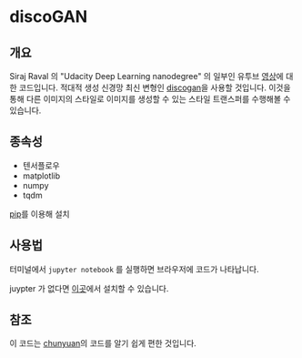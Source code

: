 # discoGAN

## 개요

Siraj Raval 의 "Udacity Deep Learning nanodegree" 의 일부인 유투브 [영상](https://youtu.be/MgdAe-T8obE)에 대한 코드입니다. 적대적 생성 신경망  최신 변형인 [discogan](https://arxiv.org/abs/1703.05192)을 사용할 것입니다. 이것을 통해 다른 이미지의 스타일로 이미지를 생성할 수 있는 스타일 트랜스퍼를 수행해볼 수 있습니다.

## 종속성

* 텐서플로우
* matplotlib
* numpy
* tqdm

[pip](https://pip.pypa.io/en/stable/)를 이용해 설치

## 사용법

터미널에서 `jupyter notebook` 를 실행하면 브라우저에 코드가 나타납니다.

juypter 가 없다면 [이곳](http://jupyter.readthedocs.io/en/latest/install.html)에서 설치할 수 있습니다. 

## 참조

이 코드는 [chunyuan](https://github.com/ChunyuanLI/DiscoGAN)의 코드를 알기 쉽게 편한 것입니다. 
